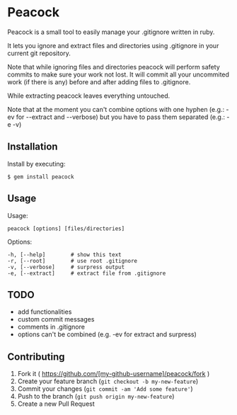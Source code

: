 # Peacock

Peacock is a small tool to easily manage your .gitignore written in ruby.

It lets you ignore and extract files and directories using .gitignore in your current git repository.

Note that while ignoring files and directories peacock will perform safety commits to make sure your work not lost. It will commit all your uncommited work (if there is any) before and after adding files to .gitignore.

While extracting peacock leaves everything untouched.

Note that at the moment you can't combine options with one hyphen (e.g.: -ev for --extract and --verbose) but you have to pass them separated (e.g.: -e -v)

## Installation

Install by executing:

    $ gem install peacock

## Usage

Usage:

    peacock [options] [files/directories]
  
Options:

    -h, [--help]        # show this text
    -r, [--root]        # use root .gitignore
    -v, [--verbose]     # surpress output
    -e, [--extract]     # extract file from .gitignore

## TODO

- add functionalities
- custom commit messages
- comments in .gitignore
- options can't be combined (e.g. -ev for extract and surpress)

## Contributing

1. Fork it ( https://github.com/[my-github-username]/peacock/fork )
2. Create your feature branch (`git checkout -b my-new-feature`)
3. Commit your changes (`git commit -am 'Add some feature'`)
4. Push to the branch (`git push origin my-new-feature`)
5. Create a new Pull Request
